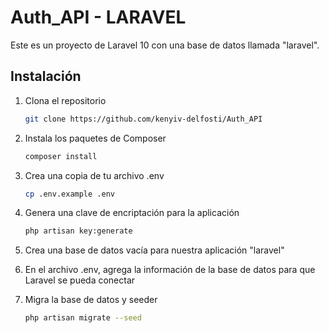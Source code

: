 # Auth_API - LARAVEL

Este es un proyecto de Laravel 10 con una base de datos llamada "laravel".

## Instalación

1. Clona el repositorio
   ```sh
   git clone https://github.com/kenyiv-delfosti/Auth_API

2. Instala los paquetes de Composer
    ```sh
    composer install

3. Crea una copia de tu archivo .env
    ```sh
    cp .env.example .env

4. Genera una clave de encriptación para la aplicación
    ```sh
    php artisan key:generate

5. Crea una base de datos vacía para nuestra aplicación "laravel"

6. En el archivo .env, agrega la información de la base de datos para que Laravel se pueda conectar

7. Migra la base de datos y seeder
    ```sh
    php artisan migrate --seed    
